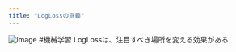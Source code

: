 ```yaml
---
title: "LogLossの意義"
---
```


![image](https://gyazo.com/7f415d057f8b4541427a38215450db94/thumb/1000)
#機械学習
LogLossは、注目すべき場所を変える効果がある
